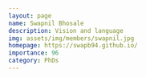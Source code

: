 ```yaml
---
layout: page
name: Swapnil Bhosale
description: Vision and language
img: assets/img/members/swapnil.jpg
homepage: https://swapb94.github.io/
importance: 96
category: PhDs
---
```

